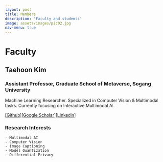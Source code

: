```yaml
---
layout: post
title: Members
description: 'Faculty and students'
image: assets/images/pic02.jpg
nav-menu: true
---
```

# Faculty

## Taehoon Kim

### Assistant Professor, Graduate School of Metaverse, Sogang University

Machine Learning Researcher. Specialized in Computer Vision & Multimodal tasks. Currently focusing on Interactive Multimodal AI.

[[Github]](https://github.com/tgisaturday)[[Google Scholar]](https://scholar.google.com/citations?user=t3mz3rMAAAAJ&hl=ko)[[Linkedin]](https://www.linkedin.com/in/tgisaturday/)

### Research Interests
    - Multimodal AI
    - Computer Vision
    - Image Captioning
    - Model Quantization
    - Differential Privacy
